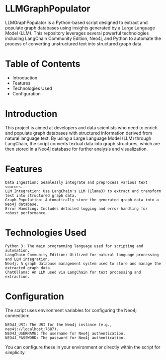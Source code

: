 # LLMGraphPopulator
LLMGraphPopulator is a Python-based script designed to extract and populate graph databases using insights generated by a Large Language Model (LLM). This repository leverages several powerful technologies including LangChain Community Edition, Neo4j, and Python to automate the process of converting unstructured text into structured graph data.

# Table of Contents

-    Introduction
-    Features
-    Technologies Used
-    Configuration
  
# Introduction

This project is aimed at developers and data scientists who need to enrich and populate graph databases with structured information derived from natural language text. By using a Large Language Model (LLM) through LangChain, the script converts textual data into graph structures, which are then stored in a Neo4j database for further analysis and visualization.
# Features

    Data Ingestion: Seamlessly integrate and preprocess various text sources.
    LLM Integration: Use LangChain's LLM (Llama3) to extract and transform text into structured graph data.
    Graph Population: Automatically store the generated graph data into a Neo4j database.
    Error Handling: Includes detailed logging and error handling for robust performance.

# Technologies Used

    Python 3: The main programming language used for scripting and automation.
    LangChain Community Edition: Utilized for natural language processing and LLM integration.
    Neo4j: A graph database management system used to store and manage the extracted graph data.
    ChatOllama: An LLM used via LangChain for text processing and extraction.

# Configuration

The script uses environment variables for configuring the Neo4j connection:

    NEO4J_URI: The URI for the Neo4j instance (e.g., neo4j://localhost:7687).
    NEO4J_USERNAME: The username for Neo4j authentication.
    NEO4J_PASSWORD: The password for Neo4j authentication.

You can configure these in your environment or directly within the script for simplicity.
